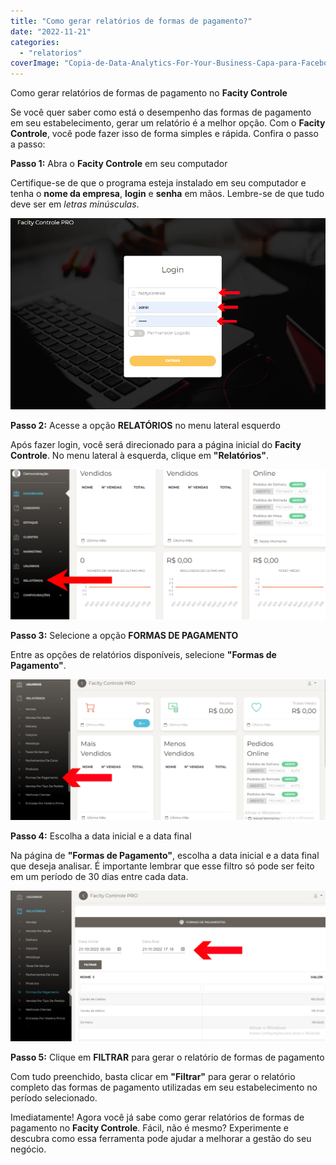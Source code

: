 ```yaml
---
title: "Como gerar relatórios de formas de pagamento?"
date: "2022-11-21"
categories: 
  - "relatorios"
coverImage: "Copia-de-Data-Analytics-For-Your-Business-Capa-para-Facebook-1640-×-724-px-4-2.png"
---
```


Como gerar relatórios de formas de pagamento no **Facity Controle**

Se você quer saber como está o desempenho das formas de pagamento em seu estabelecimento, gerar um relatório é a melhor opção. Com o **Facity Controle**, você pode fazer isso de forma simples e rápida. Confira o passo a passo:

**Passo 1:** Abra o **Facity Controle** em seu computador

Certifique-se de que o programa esteja instalado em seu computador e tenha o **nome da empresa**, **login** e **senha** em mãos. Lembre-se de que tudo deve ser em _letras minúsculas_.

![](images/image-59.png)

**Passo 2:** Acesse a opção **RELATÓRIOS** no menu lateral esquerdo

Após fazer login, você será direcionado para a página inicial do **Facity Controle**. No menu lateral à esquerda, clique em **"Relatórios"**.

![](images/image-60-1024x486.png)

**Passo 3:** Selecione a opção **FORMAS DE PAGAMENTO**

Entre as opções de relatórios disponíveis, selecione **"Formas de Pagamento"**.

![](images/1-3-1024x458.png)

**Passo 4:** Escolha a data inicial e a data final

Na página de **"Formas de Pagamento"**, escolha a data inicial e a data final que deseja analisar. É importante lembrar que esse filtro só pode ser feito em um período de 30 dias entre cada data.

![](images/2-2-1024x490.png)

**Passo 5:** Clique em **FILTRAR** para gerar o relatório de formas de pagamento

Com tudo preenchido, basta clicar em **"Filtrar"** para gerar o relatório completo das formas de pagamento utilizadas em seu estabelecimento no período selecionado.

Imediatamente! Agora você já sabe como gerar relatórios de formas de pagamento no **Facity Controle**. Fácil, não é mesmo? Experimente e descubra como essa ferramenta pode ajudar a melhorar a gestão do seu negócio.

